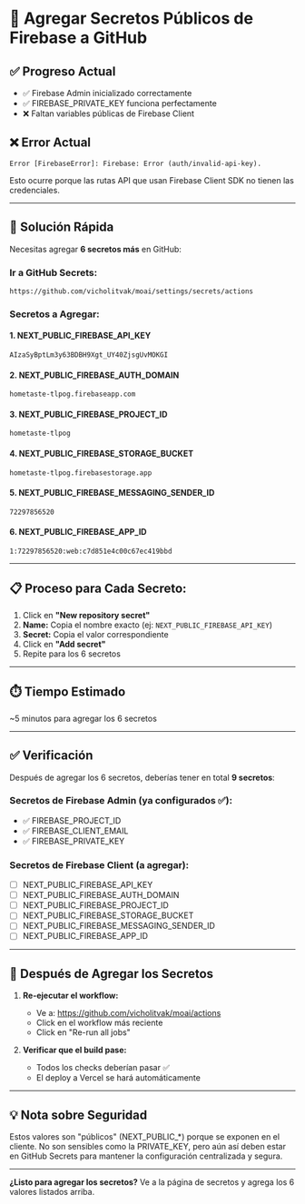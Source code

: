 # 🔑 Agregar Secretos Públicos de Firebase a GitHub

## ✅ Progreso Actual

- ✅ Firebase Admin inicializado correctamente
- ✅ FIREBASE_PRIVATE_KEY funciona perfectamente
- ❌ Faltan variables públicas de Firebase Client

## ❌ Error Actual

```
Error [FirebaseError]: Firebase: Error (auth/invalid-api-key).
```

Esto ocurre porque las rutas API que usan Firebase Client SDK no tienen las credenciales.

---

## 🚀 Solución Rápida

Necesitas agregar **6 secretos más** en GitHub:

### Ir a GitHub Secrets:
```
https://github.com/vicholitvak/moai/settings/secrets/actions
```

### Secretos a Agregar:

#### 1. NEXT_PUBLIC_FIREBASE_API_KEY
```
AIzaSyBptLm3y63BDBH9Xgt_UY40ZjsgUvMOKGI
```

#### 2. NEXT_PUBLIC_FIREBASE_AUTH_DOMAIN
```
hometaste-tlpog.firebaseapp.com
```

#### 3. NEXT_PUBLIC_FIREBASE_PROJECT_ID
```
hometaste-tlpog
```

#### 4. NEXT_PUBLIC_FIREBASE_STORAGE_BUCKET
```
hometaste-tlpog.firebasestorage.app
```

#### 5. NEXT_PUBLIC_FIREBASE_MESSAGING_SENDER_ID
```
72297856520
```

#### 6. NEXT_PUBLIC_FIREBASE_APP_ID
```
1:72297856520:web:c7d851e4c00c67ec419bbd
```

---

## 📋 Proceso para Cada Secreto:

1. Click en **"New repository secret"**
2. **Name:** Copia el nombre exacto (ej: `NEXT_PUBLIC_FIREBASE_API_KEY`)
3. **Secret:** Copia el valor correspondiente
4. Click en **"Add secret"**
5. Repite para los 6 secretos

---

## ⏱️ Tiempo Estimado

~5 minutos para agregar los 6 secretos

---

## ✅ Verificación

Después de agregar los 6 secretos, deberías tener en total **9 secretos**:

### Secretos de Firebase Admin (ya configurados ✅):
- ✅ FIREBASE_PROJECT_ID
- ✅ FIREBASE_CLIENT_EMAIL
- ✅ FIREBASE_PRIVATE_KEY

### Secretos de Firebase Client (a agregar):
- [ ] NEXT_PUBLIC_FIREBASE_API_KEY
- [ ] NEXT_PUBLIC_FIREBASE_AUTH_DOMAIN
- [ ] NEXT_PUBLIC_FIREBASE_PROJECT_ID
- [ ] NEXT_PUBLIC_FIREBASE_STORAGE_BUCKET
- [ ] NEXT_PUBLIC_FIREBASE_MESSAGING_SENDER_ID
- [ ] NEXT_PUBLIC_FIREBASE_APP_ID

---

## 🔄 Después de Agregar los Secretos

1. **Re-ejecutar el workflow:**
   - Ve a: https://github.com/vicholitvak/moai/actions
   - Click en el workflow más reciente
   - Click en "Re-run all jobs"

2. **Verificar que el build pase:**
   - Todos los checks deberían pasar ✅
   - El deploy a Vercel se hará automáticamente

---

## 💡 Nota sobre Seguridad

Estos valores son "públicos" (NEXT_PUBLIC_*) porque se exponen en el cliente.
No son sensibles como la PRIVATE_KEY, pero aún así deben estar en GitHub Secrets
para mantener la configuración centralizada y segura.

---

**¿Listo para agregar los secretos?** Ve a la página de secretos y agrega los 6 valores listados arriba.
